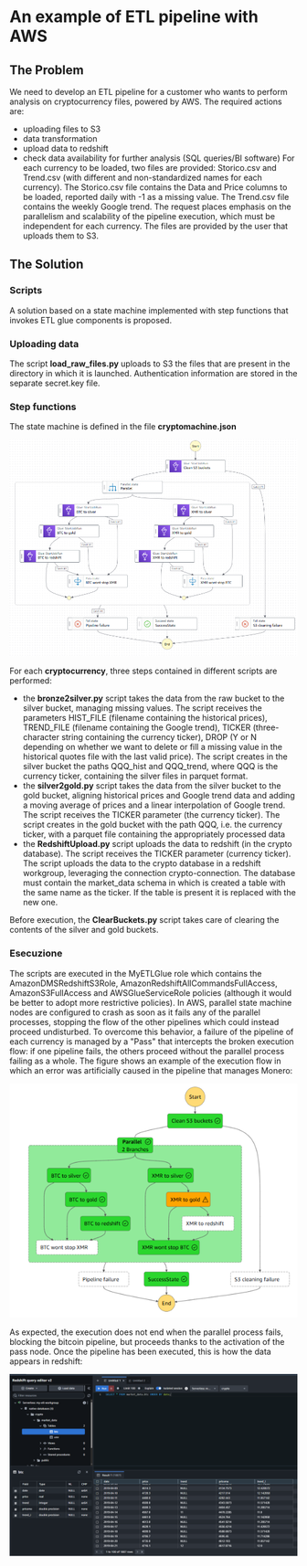# An example of ETL pipeline with AWS

## The Problem

We need to develop an ETL pipeline for a customer who wants to perform analysis on cryptocurrency files, powered by AWS. The required actions are:
* uploading files to S3
* data transformation
* upload data to redshift
* check data availability for further analysis (SQL queries/BI software)
For each currency to be loaded, two files are provided: Storico.csv and Trend.csv (with different and non-standardized names for each currency). The Storico.csv file contains the Data and Price columns to be loaded, reported daily with -1 as a missing value. The Trend.csv file contains the weekly Google trend. The request places emphasis on the parallelism and scalability of the pipeline execution, which must be independent for each currency. The files are provided by the user that uploads them to S3.

## The Solution

### Scripts

A solution based on a state machine implemented with step functions that invokes ETL glue components is proposed.

### Uploading data

The script **load_raw_files.py** uploads to S3 the files that are present in the directory in which it is launched. Authentication information are stored in the separate secret.key file.

### Step functions

The state machine is defined in the file **cryptomachine.json**

![figura1](https://github.com/LucaTrussoni/an_AWS_pipeline/blob/b4e545dfa049ead17204d670be8e21085aebc050/cryptomachine.png)

For each **cryptocurrency**, three steps contained in different scripts are performed:
* the **bronze2silver.py** script takes the data from the raw bucket to the silver bucket, managing missing values. The script receives the parameters HIST_FILE (filename containing the historical prices), TREND_FILE (filename containing the Google trend), TICKER (three-character string containing the currency ticker), DROP (Y or N depending on whether we want to delete or fill a missing value in the historical quotes file with the last valid price). The script creates in the silver bucket the paths QQQ_hist and QQQ_trend, where QQQ is the currency ticker, containing the silver files in parquet format.
* the **silver2gold.py** script takes the data from the silver bucket to the gold bucket, aligning historical prices and Google trend data and adding a moving average of prices and a linear interpolation of Google trend. The script receives the TICKER parameter (the currency ticker). The script creates in the gold bucket with the path QQQ, i.e. the currency ticker, with a parquet file containing the appropriately processed data
* the **RedshiftUpload.py** script uploads the data to redshift (in the crypto database). The script receives the TICKER parameter (currency ticker). The script uploads the data to the crypto database in a redshift workgroup, leveraging the connection crypto-connection. The database must contain the market_data schema in which is created a table with the same name as the ticker. If the table is present it is replaced with the new one.

Before execution, the **ClearBuckets.py** script takes care of clearing the contents of the silver and gold buckets.

### Esecuzione
The scripts are executed in the MyETLGlue role which contains the AmazonDMSRedshiftS3Role, AmazonRedshiftAllCommandsFullAccess, AmazonS3FullAccess and AWSGlueServiceRole policies (although it would be better to adopt more restrictive policies). In AWS, parallel state machine nodes are configured to crash as soon as it fails
any of the parallel processes, stopping the flow of the other pipelines which could instead proceed undisturbed. To overcome this behavior, a failure of the pipeline of each currency is managed by a "Pass" that intercepts the broken execution flow: if one pipeline fails, the others proceed without the parallel process failing as a whole. The figure shows an example of the execution flow in which an error was artificially caused in the pipeline that manages Monero:

![figura2](https://github.com/LucaTrussoni/an_AWS_pipeline/blob/effa42126f6c66c991e2997ef1ed5976ed420a1b/error_mngmt.png)

As expected, the execution does not end when the parallel process fails, blocking the bitcoin pipeline, but proceeds thanks to the activation of the pass node.
Once the pipeline has been executed, this is how the data appears in redshift:

![figura3](https://github.com/LucaTrussoni/an_AWS_pipeline/blob/effa42126f6c66c991e2997ef1ed5976ed420a1b/Redshift-caricamento-btc.png)
